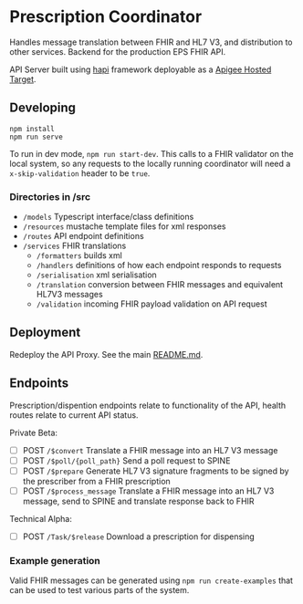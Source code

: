 # Prescription Coordinator
Handles message translation between FHIR and HL7 V3, and distribution to other services.
Backend for the production EPS FHIR API.

API Server built using [hapi](https://hapi.dev/) framework deployable as a [Apigee Hosted Target](https://docs.apigee.com/api-platform/hosted-targets/hosted-targets-overview).

## Developing
```
npm install
npm run serve
```

To run in dev mode, `npm run start-dev`.
This calls to a FHIR validator on the local system, so any requests to the locally running coordinator will need a `x-skip-validation` header to be `true`.

### Directories in /src
- `/models` Typescript interface/class definitions
- `/resources` mustache template files for xml responses
- `/routes` API endpoint definitions
- `/services` FHIR translations
  - `/formatters` builds xml
  - `/handlers` definitions of how each endpoint responds to requests
  - `/serialisation` xml serialisation
  - `/translation` conversion between FHIR messages and equivalent HL7V3 messages
  - `/validation` incoming FHIR payload validation on API request

## Deployment
Redeploy the API Proxy. See the main [README.md](../README.md).

## Endpoints
Prescription/dispention endpoints relate to functionality of the API, health routes relate to current API status.

Private Beta:
- [ ] POST `/$convert` Translate a FHIR message into an HL7 V3  message
- [ ] POST `/$poll/{poll_path}` Send a poll request to SPINE
- [ ] POST `/$prepare` Generate HL7 V3 signature fragments to be signed by the prescriber from a FHIR prescription
- [ ] POST `/$process_message` Translate a FHIR message into an HL7 V3 message, send to SPINE and translate response back to FHIR

Technical Alpha:
- [ ] POST `/Task/$release` Download a prescription for dispensing

### Example generation
Valid FHIR messages can be generated using `npm run create-examples` that can be used to test various parts of the system.
